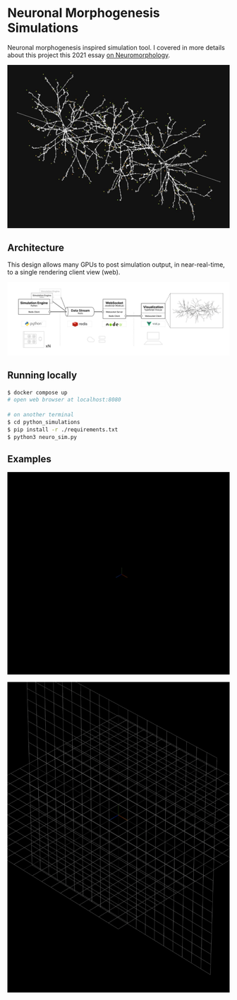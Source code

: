 # Neuronal Morphogenesis Simulations

Neuronal morphogenesis inspired simulation tool. 
I covered in more details about this project this 2021 essay [on Neuromorphology](https://www.notion.so/lucascassiano0/Essays-on-Neuromorphology-and-cognition-72a0442187e04558b4fafaaece3b9dc3).

![single neuron](./docs/example_3_neurons.jpeg)

## Architecture

This design allows many GPUs to post simulation output, in near-real-time, to a single rendering client view (web).

![architecture](./docs/Slide.png)

## Running locally

```sh
$ docker compose up 
# open web browser at localhost:8080

# on another terminal
$ cd python_simulations
$ pip install -r ./requirements.txt
$ python3 neuro_sim.py
```

## Examples
![single neuron](./docs/single_neuron_growth.gif )

![single neuron](./docs/example.gif)
